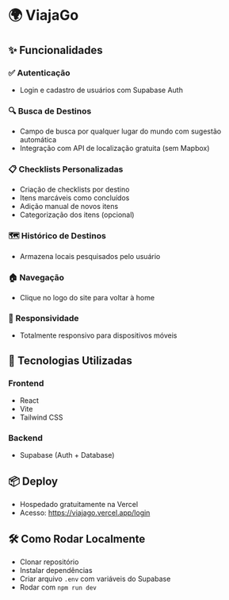 # 🌍 ViajaGo

## ✨ Funcionalidades
### ✅ Autenticação
- Login e cadastro de usuários com Supabase Auth

### 🔍 Busca de Destinos
- Campo de busca por qualquer lugar do mundo com sugestão automática
- Integração com API de localização gratuita (sem Mapbox)

### 📋 Checklists Personalizadas
- Criação de checklists por destino
- Itens marcáveis como concluídos
- Adição manual de novos itens
- Categorização dos itens (opcional)

### 🗺️ Histórico de Destinos
- Armazena locais pesquisados pelo usuário

### 🏠 Navegação
- Clique no logo do site para voltar à home

### 📱 Responsividade
- Totalmente responsivo para dispositivos móveis

## 🚀 Tecnologias Utilizadas
### Frontend
- React
- Vite
- Tailwind CSS

### Backend
- Supabase (Auth + Database)

## 📦 Deploy
- Hospedado gratuitamente na Vercel
- Acesso: https://viajago.vercel.app/login

## 🛠️ Como Rodar Localmente
- Clonar repositório
- Instalar dependências
- Criar arquivo `.env` com variáveis do Supabase
- Rodar com `npm run dev`



